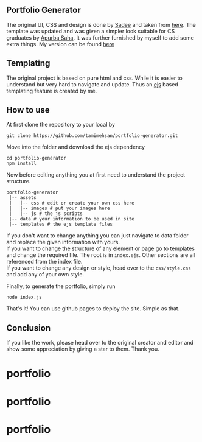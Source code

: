 ## Portfolio Generator
The original UI, CSS and design is done by [Sadee](https://github.com/codewithsadee) and taken from [here](https://github.com/codewithsadee/vcard-personal-portfolio). The template was updated and was given a simpler look suitable for CS graduates by [Apurba Saha](https://github.com/diponsaha007). It was further furnished by myself to add some extra things. My version can be found [here](https://tamimehsan.github.io/)

## Templating
The original project is based on pure html and css. While it is easier to understand but very hard to navigate and update. Thus an [ejs](https://ejs.co/) based templating feature is created by me.

## How to use
At first clone the repository to your local by
```
git clone https://github.com/tamimehsan/portfolio-generator.git
```
Move into the folder and download the ejs dependency
```
cd portfolio-generator
npm install
```
Now before editing anything you at first need to understand the project structure. 
```
portfolio-generator
 |-- assets 
 |   |-- css # edit or create your own css here
 |   |-- images # put your images here
 |   |-- js # the js scripts
 |-- data # your information to be used in site
 |-- templates # the ejs template files
```
If you don't want to change anything you can just navigate to data folder and replace the given information with yours.  
If you want to change the structure of any element or page go to templates and change the required file. The root is in `index.ejs`. Other sections are all referenced from the index file.  
If you want to change any design or style, head over to the `css/style.css` and add any of your own style. 

Finally, to generate the portfolio, simply run
```
node index.js
```
That's it! You can use github pages to deploy the site. Simple as that. 

## Conclusion
If you like the work, please head over to the original creator and editor and show some appreciation by giving a star to them. Thank you. 

# portfolio
# portfolio
# portfolio
